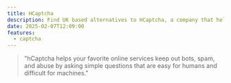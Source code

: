 ```yaml
---
title: HCaptcha
description: Find UK based alternatives to HCaptcha, a company that helps your favorite online services keep out bots, spam, and abuse
date: 2025-02-07T12:09:00
features:
  - captcha
---
```

> "hCaptcha helps your favorite online services keep out bots, spam, and abuse by asking simple questions that are easy for humans and difficult for machines."